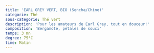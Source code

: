 ```yaml
---
title: 'EARL GREY VERT, BIO (Sencha/Chine)'
categorie: Thé
sous-categorie: Thé vert
description: 'Pour les amateurs de Earl Grey, tout en douceur!'
composition: 'Bergamote, pétales de souci'
temps: 3 mn
degree: 75°C
time: Matin
---
```


